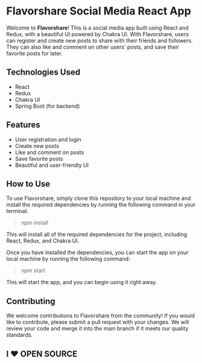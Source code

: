 # Flavorshare Social Media React App

Welcome to **Flavorshare**! This is a social media app built using React and Redux, with a beautiful UI powered by Chakra UI. With Flavorshare, users can register and create new posts to share with their friends and followers. They can also like and comment on other users' posts, and save their favorite posts for later.


##  Technologies Used

- React
- Redux
- Chakra UI
- Spring Boot (for backend)

## Features

- User registration and login
- Create new posts
- Like and comment on posts
- Save favorite posts
- Beautiful and user-friendly UI


## How to Use
To use Flavorshare, simply clone this repository to your local machine and install the required dependencies by running the following command in your terminal:
> npm install

This will install all of the required dependencies for the project, including React, Redux, and Chakra UI.

Once you have installed the dependencies, you can start the app on your local machine by running the following command:

> npm start

This will start the app, and you can begin using it right away.

## Contributing
We welcome contributions to Flavorshare from the community! If you would like to contribute, please submit a pull request with your changes. We will review your code and merge it into the main branch if it meets our quality standards.


## I ❤️ OPEN SOURCE